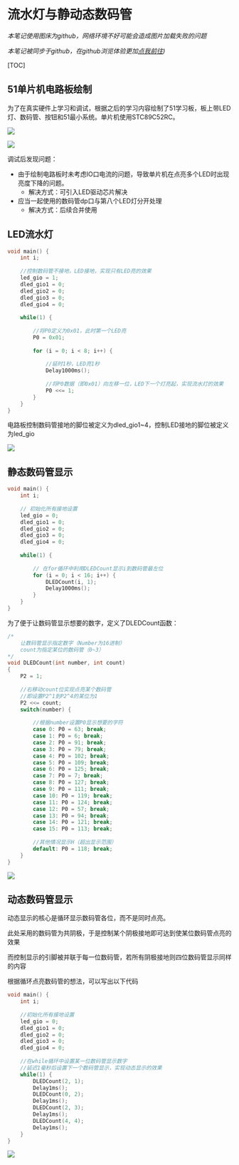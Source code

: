 # 流水灯与静动态数码管

*本笔记使用图床为github，网络环境不好可能会造成图片加载失败的问题*

*本笔记被同步于github，在github浏览体验更加[点我前往](https://github.com/naiveazzy/freshmanQG/blob/main/Studying/Day4/markdown/第四次%20笔记.md))*

[TOC]

## 51单片机电路板绘制

为了在真实硬件上学习和调试，根据之后的学习内容绘制了51学习板，板上带LED灯、数码管、按钮和51最小系统。单片机使用STC89C52RC。

![](https://raw.githubusercontent.com/naiveazzy/freshmanQG/main/Studying/Day4/picture/原理图.png)

![](https://raw.githubusercontent.com/naiveazzy/freshmanQG/main/Studying/Day4/picture/3-电路板成品.jpg)

调试后发现问题：

+ 由于绘制电路板时未考虑IO口电流的问题，导致单片机在点亮多个LED时出现亮度下降的问题。
  + 解决方式：可引入LED驱动芯片解决
+ 应当一起使用的数码管dp口与第八个LED灯分开处理
  + 解决方式：后续合并使用



## LED流水灯

```C
void main() {
	int i;
	
    //控制数码管不接地，LED接地，实现只有LED亮的效果
	led_gio = 1;
	dled_gio1 = 0;
	dled_gio2 = 0;
	dled_gio3 = 0;
	dled_gio4 = 0;
	
	while(1) {
        
        //将P0定义为0x01，此时第一个LED亮
		P0 = 0x01;
        
		for (i = 0; i < 8; i++) {
            
            //延时1秒，LED亮1秒
			Delay1000ms();
            
            //将P0数据（即0x01）向左移一位，LED下一个灯亮起，实现流水灯的效果
			P0 <<= 1;
		}
	}
}
```

电路板控制数码管接地的脚位被定义为dled_gio1~4，控制LED接地的脚位被定义为led_gio

![](https://raw.githubusercontent.com/naiveazzy/freshmanQG/main/Studying/Day4/picture/流水灯.gif)



## 静态数码管显示

```C
void main() {
	int i;
	
    // 初始化所有接地设置
	led_gio = 0;
	dled_gio1 = 0;
	dled_gio2 = 0;
	dled_gio3 = 0;
	dled_gio4 = 0;
	
	while(1) {
        
        // 在for循环中利用DLEDCount显示i到数码管最左位
		for (i = 0; i < 16; i++) {
			DLEDCount(i, 1);
			Delay1000ms();
		}
	}
}
```



为了便于让数码管显示想要的数字，定义了DLEDCount函数：

```C
/*
	让数码管显示指定数字（Number为16进制）
	count为指定某位的数码管（0~3）
*/
void DLEDCount(int number, int count)
{
	P2 = 1;
	
	//右移动count位实现点亮某个数码管
    //即设置P2^1到P2^4的某位为1
	P2 <<= count;
	switch(number) {
		
		//根据number设置P0显示想要的字符
		case 0: P0 = 63; break;
		case 1: P0 = 6; break;
		case 2: P0 = 91; break;
		case 3: P0 = 79; break;
		case 4: P0 = 102; break;
		case 5: P0 = 109; break;
		case 6: P0 = 125; break;
		case 7: P0 = 7; break;
		case 8: P0 = 127; break;
		case 9: P0 = 111; break;
		case 10: P0 = 119; break;
		case 11: P0 = 124; break;
		case 12: P0 = 57; break;
		case 13: P0 = 94; break;
		case 14: P0 = 121; break;
		case 15: P0 = 113; break;
		
		//其他情况显示H（超出显示范围）
		default: P0 = 118; break;
	}
}
```

![](https://raw.githubusercontent.com/naiveazzy/freshmanQG/main/Studying/Day4/picture/静态.gif)



## 动态数码管显示

动态显示的核心是循环显示数码管各位，而不是同时点亮。

此处采用的数码管为共阴极，于是控制某个阴极接地即可达到使某位数码管点亮的效果

而控制显示的引脚被并联于每一位数码管，若所有阴极接地则四位数码管显示同样的内容



根据循环点亮数码管的想法，可以写出以下代码

```C
void main() {
	int i;
	
	//初始化所有接地设置
	led_gio = 0;
	dled_gio1 = 0;
	dled_gio2 = 0;
	dled_gio3 = 0;
	dled_gio4 = 0;
	
	//在while循环中设置某一位数码管显示数字
	//延迟1毫秒后设置下一个数码管显示，实现动态显示的效果
	while(1) {
		DLEDCount(2, 1);
		Delay1ms();
		DLEDCount(0, 2);
		Delay1ms();
		DLEDCount(2, 3);
		Delay1ms();
		DLEDCount(4, 4);
		Delay1ms();
	}
}
```

![](https://raw.githubusercontent.com/naiveazzy/freshmanQG/main/Studying/Day4/picture/动态.gif)